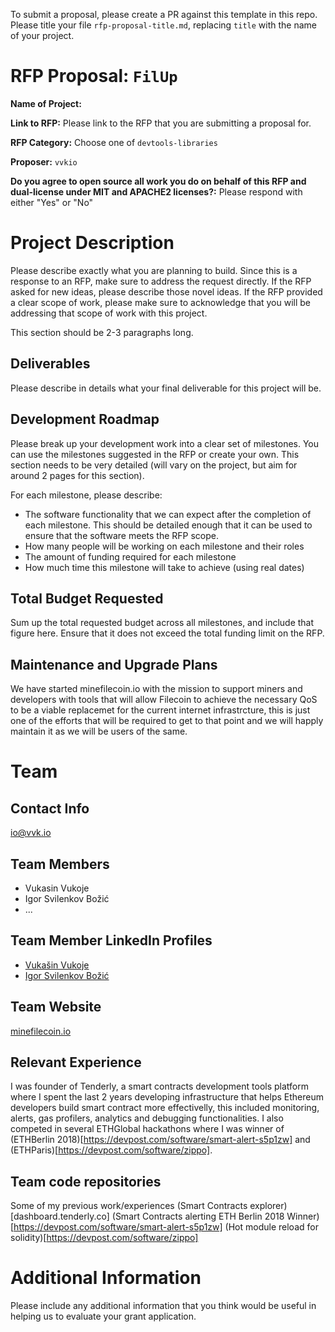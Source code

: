 To submit a proposal, please create a PR against this template in this repo. Please title your file `rfp-proposal-title.md`, replacing `title` with the name of your project.

# RFP Proposal: `FilUp`

**Name of Project:**

**Link to RFP:** Please link to the RFP that you are submitting a proposal for.

**RFP Category:** Choose one of `devtools-libraries`

**Proposer:** `vvkio`

**Do you agree to open source all work you do on behalf of this RFP and dual-license under MIT and APACHE2 licenses?:** Please respond with either "Yes" or "No"

# Project Description

Please describe exactly what you are planning to build. Since this is a response to an RFP, make sure to address the request directly. If the RFP asked for new ideas, please describe those novel ideas. If the RFP provided a clear scope of work, please make sure to acknowledge that you will be addressing that scope of work with this project.

This section should be 2-3 paragraphs long.

## Deliverables

Please describe in details what your final deliverable for this project will be.

## Development Roadmap

Please break up your development work into a clear set of milestones. You can use the milestones suggested in the RFP or create your own. This section needs to be very detailed (will vary on the project, but aim for around 2 pages for this section).

For each milestone, please describe:
- The software functionality that we can expect after the completion of each milestone. This should be detailed enough that it can be used to ensure that the software meets the RFP scope.
- How many people will be working on each milestone and their roles
- The amount of funding required for each milestone
- How much time this milestone will take to achieve (using real dates)

## Total Budget Requested

Sum up the total requested budget across all milestones, and include that figure here. Ensure that it does not exceed the total funding limit on the RFP.

## Maintenance and Upgrade Plans

We have started minefilecoin.io with the mission to support miners and developers with tools that will allow Filecoin to achieve the necessary QoS to be a viable replacemet for the current internet infrastrcture, this is just one of the efforts that will be required to get to that point and we will happly maintain it as we will be users of the same.

# Team

## Contact Info

io@vvk.io

## Team Members

- Vukasin Vukoje
- Igor Svilenkov Božić
- ...

## Team Member LinkedIn Profiles

- [Vukašin Vukoje](http://linkedin.com/in/vvkio/)
- [Igor Svilenkov Božić](https://ipfs.io/ipfs/QmYmxjToxg4fKeTqsXAfWigRTXBJK2YDxxFncVFJLpnxB8)

## Team Website

[minefilecoin.io](https://minefilecoin.io)

## Relevant Experience

I was founder of Tenderly, a smart contracts development tools platform where I spent the last 2 years developing infrastructure that helps Ethereum developers build smart contract more effectivelly, this included monitoring, alerts, gas profilers, analytics and debugging functionalities. I also competed in several ETHGlobal hackathons where I was winner of (ETHBerlin 2018)[https://devpost.com/software/smart-alert-s5p1zw] and (ETHParis)[https://devpost.com/software/zippo].

## Team code repositories

Some of my previous work/experiences
(Smart Contracts explorer)[dashboard.tenderly.co]
(Smart Contracts alerting ETH Berlin 2018 Winner)[https://devpost.com/software/smart-alert-s5p1zw]
(Hot module reload for solidity)[https://devpost.com/software/zippo]

# Additional Information

Please include any additional information that you think would be useful in helping us to evaluate your grant application.
